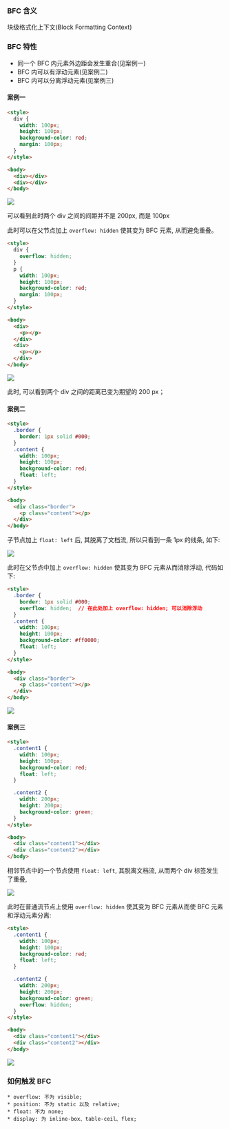 <!--
abbrlink: 5wjknen4
-->

### BFC 含义

块级格式化上下文(Block Formatting Context)

### BFC 特性

* 同一个 BFC 内元素外边距会发生重合(见案例一)
* BFC 内可以有浮动元素(见案例二)
* BFC 内可以分离浮动元素(见案例三)

#### 案例一

```html
<style>
  div {
    width: 100px;
    height: 100px;
    background-color: red;
    margin: 100px;
  }
</style>

<body>
  <div></div>
  <div></div>
</body>
```

![](http://with.muyunyun.cn/4e86e658780009017a22bbb025043276.jpg-300)

可以看到此时两个 div 之间的间距并不是 200px, 而是 100px

此时可以在父节点加上 `overflow: hidden` 使其变为 BFC 元素, 从而避免重叠。

```html
<style>
  div {
    overflow: hidden;
  }
  p {
    width: 100px;
    height: 100px;
    background-color: red;
    margin: 100px;
  }
</style>

<body>
  <div>
    <p></p>
  </div>
  <div>
    <p></p>
  </div>
</body>
```

![](http://with.muyunyun.cn/ffa04ee49e9b4d221361929324236c05.jpg-300)

此时, 可以看到两个 div 之间的距离已变为期望的 200 px；

#### 案例二

```html
<style>
  .border {
    border: 1px solid #000;
  }
  .content {
    width: 100px;
    height: 100px;
    background-color: red;
    float: left;
  }
</style>

<body>
  <div class="border">
    <p class="content"></p>
  </div>
</body>
```

子节点加上 `float: left` 后, 其脱离了文档流, 所以只看到一条 1px 的线条, 如下:

![](http://with.muyunyun.cn/6b657c7f8d985992c97269fb61bb8678.jpg-300)

此时在父节点中加上 `overflow: hidden` 使其变为 BFC 元素从而消除浮动, 代码如下:

```html
<style>
  .border {
    border: 1px solid #000;
    overflow: hidden;  // 在此处加上 overflow: hidden; 可以消除浮动
  }
  .content {
    width: 100px;
    height: 100px;
    background-color: #ff0000;
    float: left;
  }
</style>

<body>
  <div class="border">
    <p class="content"></p>
  </div>
</body>
```

![](http://with.muyunyun.cn/6bde303c9e6c57a7d1ce73543d4c8dcc.jpg-300)

#### 案例三

```html
<style>
  .content1 {
    width: 100px;
    height: 100px;
    background-color: red;
    float: left;
  }

  .content2 {
    width: 200px;
    height: 200px;
    background-color: green;
  }
</style>

<body>
  <div class="content1"></div>
  <div class="content2"></div>
</body>
```

相邻节点中的一个节点使用 `float: left`, 其脱离文档流, 从而两个 div 标签发生了重叠,

![](http://with.muyunyun.cn/c7ebcfce5a7c58142fc9004a7d545852.jpg-300)

此时在普通流节点上使用 `overflow: hidden` 使其变为 BFC 元素从而使 BFC 元素和浮动元素分离:

```html
<style>
  .content1 {
    width: 100px;
    height: 100px;
    background-color: red;
    float: left;
  }

  .content2 {
    width: 200px;
    height: 200px;
    background-color: green;
    overflow: hidden;
  }
</style>

<body>
  <div class="content1"></div>
  <div class="content2"></div>
</body>
```

![](http://with.muyunyun.cn/cb83333e3e31f59d4946e0d3cdd2a56a.jpg-300)

### 如何触发 BFC

```
* overflow: 不为 visible;
* position: 不为 static 以及 relative;
* float: 不为 none;
* display: 为 inline-box、table-ceil、flex;
```
